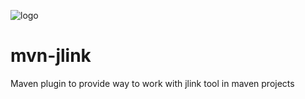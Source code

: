 ![logo](https://raw.githubusercontent.com/raydac/mvn-jlink/master/assets/logo.png)   
# mvn-jlink
Maven plugin to provide way to work with jlink tool in maven projects
